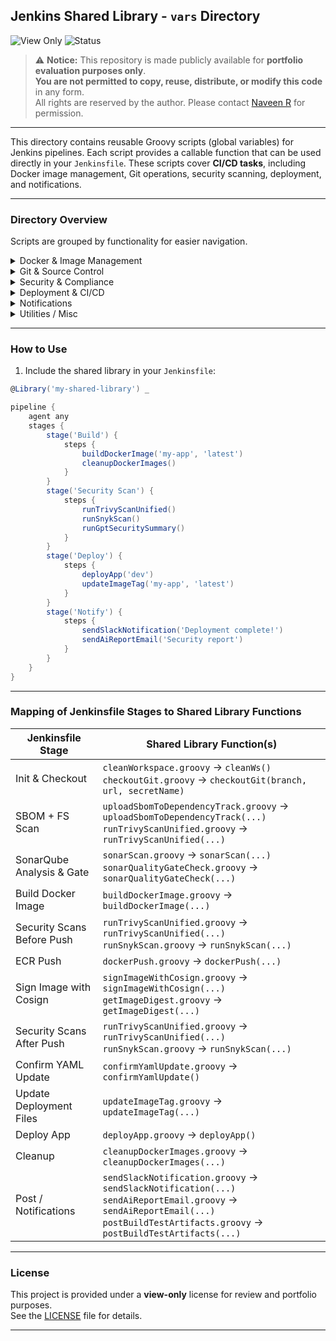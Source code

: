 ## Jenkins Shared Library - `vars` Directory

![View Only](https://img.shields.io/badge/license-view--only-red)
![Status](https://img.shields.io/badge/usage-portfolio%20only-blue)

> ⚠️ **Notice:** This repository is made publicly available for **portfolio evaluation purposes only**.  
> **You are not permitted to copy, reuse, distribute, or modify this code** in any form.  
> All rights are reserved by the author. Please contact [Naveen R](naveenramlu28@gmail.com) for permission.

---

This directory contains reusable Groovy scripts (global variables) for Jenkins pipelines. Each script provides a callable function that can be used directly in your `Jenkinsfile`. These scripts cover **CI/CD tasks**, including Docker image management, Git operations, security scanning, deployment, and notifications.

---

### Directory Overview

Scripts are grouped by functionality for easier navigation.

<details>
<summary> Docker & Image Management</summary>

- `buildDockerImage.groovy` – Builds Docker images for your application.  
- `cleanupDockerImages.groovy` – Cleans unused Docker images from the Jenkins agent.  
- `dockerPush.groovy` – Pushes Docker images to the registry (ECR/DockerHub).  
- `signImageWithCosign.groovy` – Signs Docker images using Cosign.  
- `getImageDigest.groovy` – Retrieves the digest of a Docker image from a registry.  
- `checkEcrDigestExists.groovy` – Checks if a specific image digest already exists in ECR.  

</details>

<details>
<summary> Git & Source Control</summary>

- `checkoutGit.groovy` – Performs a Git checkout for a repository.  
- `checkoutAndVerifyGPG.groovy` – Checks out a Git repo and verifies commits with GPG.  
- `confirmYamlUpdate.groovy` – Confirms YAML updates before applying changes.  

</details>

<details>
<summary> Security & Compliance</summary>

- `runTrivyScanUnified.groovy` – Performs Trivy container and file-system scans.  
- `runSnykScan.groovy` – Runs Snyk security vulnerability scans.  
- `runGptSecuritySummary.groovy` – Generates AI-powered HTML security reports summarizing scan 
                                    results.  
- `cosignVerifyECR.groovy` – Verifies Docker image signatures in ECR.  
- `uploadSbomToDependencyTrack.groovy` – Uploads SBOM (CycloneDX) to Dependency-Track.  

</details>

<details>
<summary>Deployment & CI/CD</summary>

- `deployApp.groovy` – Deploys applications to target environments.  
- `updateImageTag.groovy` – Updates image tags in GitOps YAML manifests.  
- `postBuildTestArtifacts.groovy` – Handles post-build artifact management and testing.  

</details>

<details>
<summary>Notifications</summary>

- `sendSlackNotification.groovy` – Sends notifications to Slack channels.  
- `sendAiReportEmail.groovy` – Sends AI-generated security reports via email.  

</details>

<details>
<summary>Utilities / Misc</summary>

- `cleanWorkspace.groovy` – Cleans the Jenkins workspace before a build.  
- `getAwsSecret.groovy` – Retrieves secrets from AWS Secrets Manager.  
- `sonarScan.groovy` – Runs a SonarQube scan on the codebase.  
- `sonarQualityGateCheck.groovy` – Validates SonarQube quality gate status.  

</details>

---

### How to Use

1. Include the shared library in your `Jenkinsfile`:

```groovy
@Library('my-shared-library') _

pipeline {
    agent any
    stages {
        stage('Build') {
            steps {
                buildDockerImage('my-app', 'latest')
                cleanupDockerImages()
            }
        }
        stage('Security Scan') {
            steps {
                runTrivyScanUnified()
                runSnykScan()
                runGptSecuritySummary()
            }
        }
        stage('Deploy') {
            steps {
                deployApp('dev')
                updateImageTag('my-app', 'latest')
            }
        }
        stage('Notify') {
            steps {
                sendSlackNotification('Deployment complete!')
                sendAiReportEmail('Security report')
            }
        }
    }
}
```

---

### Mapping of Jenkinsfile Stages to Shared Library Functions

| Jenkinsfile Stage               | Shared Library Function(s) |
|--------------------------------|---------------------------|
| Init & Checkout                 | `cleanWorkspace.groovy` → `cleanWs()`<br>`checkoutGit.groovy` → `checkoutGit(branch, url, secretName)` |
| SBOM + FS Scan                  | `uploadSbomToDependencyTrack.groovy` → `uploadSbomToDependencyTrack(...)`<br>`runTrivyScanUnified.groovy` → `runTrivyScanUnified(...)` |
| SonarQube Analysis & Gate       | `sonarScan.groovy` → `sonarScan(...)`<br>`sonarQualityGateCheck.groovy` → `sonarQualityGateCheck(...)` |
| Build Docker Image              | `buildDockerImage.groovy` → `buildDockerImage(...)` |
| Security Scans Before Push      | `runTrivyScanUnified.groovy` → `runTrivyScanUnified(...)`<br>`runSnykScan.groovy` → `runSnykScan(...)` |
| ECR Push                        | `dockerPush.groovy` → `dockerPush(...)` |
| Sign Image with Cosign           | `signImageWithCosign.groovy` → `signImageWithCosign(...)`<br>`getImageDigest.groovy` → `getImageDigest(...)` |
| Security Scans After Push       | `runTrivyScanUnified.groovy` → `runTrivyScanUnified(...)`<br>`runSnykScan.groovy` → `runSnykScan(...)` |
| Confirm YAML Update             | `confirmYamlUpdate.groovy` → `confirmYamlUpdate()` |
| Update Deployment Files         | `updateImageTag.groovy` → `updateImageTag(...)` |
| Deploy App                      | `deployApp.groovy` → `deployApp()` |
| Cleanup                         | `cleanupDockerImages.groovy` → `cleanupDockerImages(...)` |
| Post / Notifications            | `sendSlackNotification.groovy` → `sendSlackNotification(...)`<br>`sendAiReportEmail.groovy` → `sendAiReportEmail(...)`<br>`postBuildTestArtifacts.groovy` → `postBuildTestArtifacts(...)` |

---

### License

This project is provided under a **view-only** license for review and portfolio purposes.  
See the [LICENSE](./LICENSE) file for details.

---
